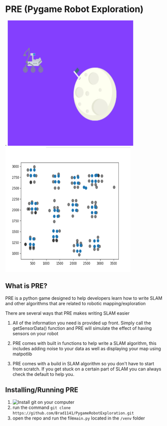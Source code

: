# PRE (Pygame Robot Exploration)
.
<img src="part1_superLarge.jpg" width="400" height="400">
<img src="MoreDetailedMap.png" width="400" height="400">

## What is PRE?
PRE is a python game designed to help developers learn how to write SLAM and other algorithms that are related to robotic mapping/exploration

There are several ways that PRE makes writing SLAM easier

1. All of the information you need is provided up front. Simply call the getSensorData() function and PRE will simulate the effect of having sensors on your robot

2. PRE comes with built in functions to help write a SLAM algorithm, this includes adding noise to your data as well as displaying your map using matpotlib

3. PRE comes with a build in SLAM algorithm so you don't have to start from scratch. If you get stuck on a certain part of SLAM you can always check the default to help you.

## Installing/Running PRE
1. ![Install git on your computer](https://git-scm.com/book/en/v2/Getting-Started-Installing-Git)
2. run the command ```git clone https://github.com/Brad1141/PygameRobotExploration.git```
3. open the repo and run the file```main.py``` located in the ```/venv``` folder

